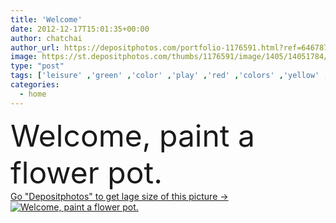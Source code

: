 ```yaml
---
title: 'Welcome'
date: 2012-12-17T15:01:35+00:00
author: chatchai
author_url: https://depositphotos.com/portfolio-1176591.html?ref=64678756
image: https://st.depositphotos.com/thumbs/1176591/image/1405/14051784/api_thumb_450.jpg?forcejpeg=true
type: "post"
tags: ['leisure' ,'green' ,'color' ,'play' ,'red' ,'colors' ,'yellow' ,'white' ,'blue' ,'colorful' ,'element' ,'design' ,'isolated' ,'beautiful' ,'reflection' ,'single' ,'sign' ,'tag' ,'plant' ,'orange' ,'bloom' ,'flower' ,'board' ,'tree' ,'nice' ,'toy' ,'3d' ,'paint' ,'symbol' ,'pink' ,'concept' ,'purple' ,'icon' ,'message' ,'text' ,'home' ,'school' ,'communication' ,'pin' ,'wood' ,'mix' ,'friendly' ,'site' ,'block' ,'pot' ,'entrance' ,'clay' ,'word' ,'welcome' ,'alphabet' ]
categories: 
  - home
---
```

<div aling="center">
            <font size="60"> Welcome, paint a flower pot.</font>   
</div>
<div>
    <a href='https://st.depositphotos.com/thumbs/1176591/image/1405/14051784/api_thumb_450.jpg?forcejpeg=true?ref=64678756' target=_blank > Go "Depositphotos" to get lage size of this picture ->
        <img href='https://st.depositphotos.com/thumbs/1176591/image/1405/14051784/api_thumb_450.jpg?forcejpeg=true?ref=64678756' src='https://st.depositphotos.com/1176591/1405/i/950/depositphotos_14051784-stock-photo-welcome.jpg?forcejpeg=true' alt='Welcome, paint a flower pot.' >
    </a>
</div>
